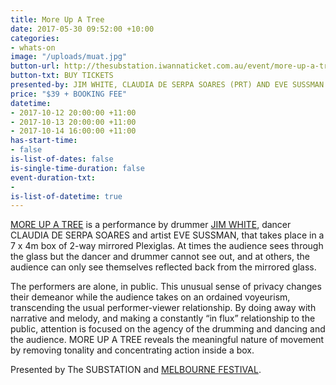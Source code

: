 ```yaml
---
title: More Up A Tree
date: 2017-05-30 09:52:00 +10:00
categories:
- whats-on
image: "/uploads/muat.jpg"
button-url: http://thesubstation.iwannaticket.com.au/event/more-up-a-tree-MTI5NDg
button-txt: BUY TICKETS
presented-by: JIM WHITE, CLAUDIA DE SERPA SOARES (PRT) AND EVE SUSSMAN (USA)
price: "$39 + BOOKING FEE"
datetime:
- 2017-10-12 20:00:00 +11:00
- 2017-10-13 20:00:00 +11:00
- 2017-10-14 16:00:00 +11:00
has-start-time:
- false
is-list-of-dates: false
is-single-time-duration: false
event-duration-txt:
- 
is-list-of-datetime: true
---
```


[MORE UP A TREE](https://vimeo.com/167341682) is a performance by drummer [JIM WHITE](http://anchorandhope.com/), dancer CLAUDIA DE SERPA SOARES and artist EVE SUSSMAN, that takes place in a 7 x 4m box of 2-way mirrored Plexiglas. At times the audience sees through the glass but the dancer and drummer cannot see out, and at others, the audience can only see themselves reflected back from the mirrored glass.

The performers are alone, in public. This unusual sense of privacy changes their demeanor while the audience takes on an ordained voyeurism, transcending the usual performer-viewer relationship. By doing away with narrative and melody, and making a constantly “in flux” relationship to the public, attention is focused on the agency of the drumming and dancing and the audience. MORE UP A TREE reveals the meaningful nature of movement by removing tonality and concentrating action inside a box.

Presented by The SUBSTATION and [MELBOURNE FESTIVAL](https://www.festival.melbourne/).
